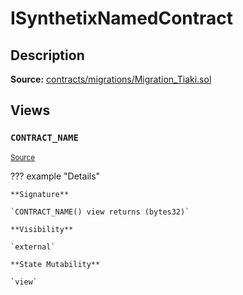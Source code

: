 # ISynthetixNamedContract

## Description

**Source:** [contracts/migrations/Migration_Tiaki.sol](https://github.com/Synthetixio/synthetix/tree/v2.79.0-alpha/contracts/migrations/Migration_Tiaki.sol)

## Views

### `CONTRACT_NAME`

<sub>[Source](https://github.com/Synthetixio/synthetix/tree/v2.79.0-alpha/contracts/migrations/Migration_Tiaki.sol#L9)</sub>

??? example "Details"

    **Signature**

    `CONTRACT_NAME() view returns (bytes32)`

    **Visibility**

    `external`

    **State Mutability**

    `view`
